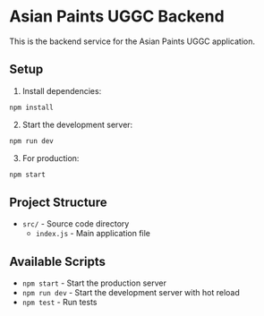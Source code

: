# Asian Paints UGGC Backend

This is the backend service for the Asian Paints UGGC application.

## Setup

1. Install dependencies:
```bash
npm install
```

2. Start the development server:
```bash
npm run dev
```

3. For production:
```bash
npm start
```

## Project Structure

- `src/` - Source code directory
  - `index.js` - Main application file

## Available Scripts

- `npm start` - Start the production server
- `npm run dev` - Start the development server with hot reload
- `npm test` - Run tests 
